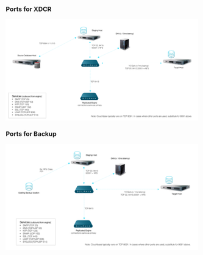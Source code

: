 ### Ports for XDCR

![Ports for XDCR](../image/ports_xdcr.png)

### Ports for Backup

![Ports for Backup](../image/ports_backup.png)